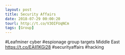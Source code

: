 ```yaml
---
layout: post
title: Security Affairs
date: 2018-07-29 00:00:20
tourl: http://t.co/V3OIFUqNCm
tags: [Group]
---
```

#Leafminer cyber #espionage group targets Middle East
https://t.co/EAIl1KGi28
#securityaffairs #hacking